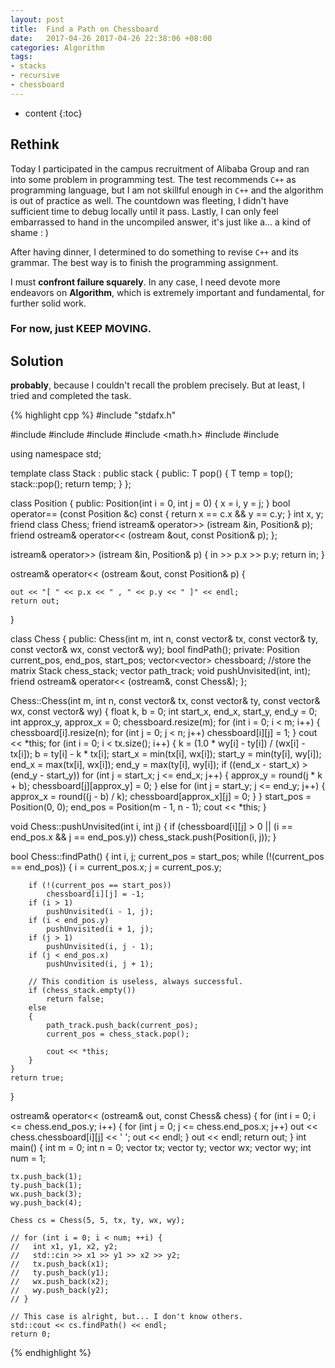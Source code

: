 ```yaml
---
layout: post
title:  Find a Path on Chessboard
date:   2017-04-26 2017-04-26 22:38:06 +08:00
categories: Algorithm
tags:
- stacks
- recursive
- chessboard
---
```


* content
{:toc}


## Rethink
Today I participated in the campus recruitment of Alibaba Group and ran into some problem in programming test.
The test recommends `C++` as programming language, but I am not skillful enough in `C++` and the algorithm is out of practice as well.
The countdown was fleeting, I didn't have sufficient time to debug locally until it pass. Lastly, I can only feel embarrassed to hand in the uncompiled answer, it's just like a... a kind of shame : )

After having dinner, I determined to do something to revise `C++` and its grammar. The best way is to finish the programming assignment.

I must **confront failure squarely**. In any case, I need devote more endeavors on **Algorithm**, which is extremely important and fundamental, for further solid work.


### For now, just KEEP MOVING.

## Solution
**probably**, because I couldn't recall the problem precisely. But at least, I tried and completed the task.

{% highlight cpp %}
#include "stdafx.h"

#include <iostream>
#include <sstream>
#include <vector>
#include <math.h>
#include <algorithm>
#include <stack>

using namespace std;

template<class T>
class Stack : public stack<T>
{
public:
	T pop()
	{
		T temp = top();
		stack<T>::pop();
		return temp;
	}
};

class Position
{
public:
	Position(int i = 0, int j = 0)
	{
		x = i, y = j;
	}
	bool operator== (const Position &c) const
	{
		return x == c.x && y == c.y;
	}
	int x, y;
	friend class Chess;
	friend istream& operator>> (istream &in, Position& p);
	friend ostream& operator<< (ostream &out, const Position& p);
};

istream& operator>> (istream &in, Position& p)
{
	in >> p.x >> p.y;
	return in;
}

ostream& operator<< (ostream &out, const Position& p)
{

	out << "[ " << p.x << " , " << p.y << " ]" << endl;
	return out;
}

class Chess
{
public:
	Chess(int m, int n, const vector<int>& tx, const vector<int>& ty, const vector<int>& wx, const vector<int>& wy);
	bool findPath();
private:
	Position current_pos, end_pos, start_pos;
	vector<vector<int>> chessboard;    //store the matrix
	Stack<Position> chess_stack;
	vector<Position> path_track;
	void pushUnvisited(int, int);
	friend ostream& operator<< (ostream&, const Chess&);
};

Chess::Chess(int m, int n, const vector<int>& tx, const vector<int>& ty, const vector<int>& wx, const vector<int>& wy)
{
	float k, b = 0;
	int start_x, end_x, start_y, end_y = 0;
	int approx_y, approx_x = 0;
	chessboard.resize(m);
	for (int i = 0; i < m; i++)
	{
		chessboard[i].resize(n);
		for (int j = 0; j < n; j++)
			chessboard[i][j] = 1;
	}
	cout << *this;
	for (int i = 0; i < tx.size(); i++)
	{
		k = (1.0 * wy[i] - ty[i]) / (wx[i] - tx[i]);
		b = ty[i] - k * tx[i];
		start_x = min(tx[i], wx[i]);
		start_y = min(ty[i], wy[i]);
		end_x = max(tx[i], wx[i]);
		end_y = max(ty[i], wy[i]);
		if ((end_x - start_x) > (end_y - start_y))
			for (int j = start_x; j <= end_x; j++)
			{
				approx_y = round(j * k + b);
				chessboard[j][approx_y] = 0;
			}
		else
			for (int j = start_y; j <= end_y; j++)
			{
				approx_x = round((j - b) / k);
				chessboard[approx_x][j] = 0;
			}
	}
	start_pos = Position(0, 0);
	end_pos = Position(m - 1, n - 1);
	cout << *this;
}

void Chess::pushUnvisited(int i, int j)
{
	if (chessboard[i][j] > 0 || (i == end_pos.x && j == end_pos.y))
		chess_stack.push(Position(i, j));
}

bool Chess::findPath()
{
	int i, j;
	current_pos = start_pos;
	while (!(current_pos == end_pos))
	{
		i = current_pos.x;
		j = current_pos.y;

		if (!(current_pos == start_pos))
			chessboard[i][j] = -1;
		if (i > 1)
			pushUnvisited(i - 1, j);
		if (i < end_pos.y)
			pushUnvisited(i + 1, j);
		if (j > 1)
			pushUnvisited(i, j - 1);
		if (j < end_pos.x)
			pushUnvisited(i, j + 1);

		// This condition is useless, always successful.
		if (chess_stack.empty())
			return false;
		else
		{
			path_track.push_back(current_pos);
			current_pos = chess_stack.pop();

			cout << *this;
		}
	}
	return true;
}

ostream& operator<< (ostream& out, const Chess& chess) {
	for (int i = 0; i <= chess.end_pos.y; i++)
	{
		for (int j = 0; j <= chess.end_pos.x; j++)
			out << chess.chessboard[i][j] << ' ';
		out << endl;
	}
	out << endl;
	return out;
}
int main()
{
	int m = 0;
	int n = 0;
	vector<int> tx;
	vector<int> ty;
	vector<int> wx;
	vector<int> wy;
	int num = 1;

	tx.push_back(1);
	ty.push_back(1);
	wx.push_back(3);
	wy.push_back(4);

	Chess cs = Chess(5, 5, tx, ty, wx, wy);

	// for (int i = 0; i < num; ++i) {
	//	 int x1, y1, x2, y2;
	//	 std::cin >> x1 >> y1 >> x2 >> y2;
	//	 tx.push_back(x1);
	//	 ty.push_back(y1);
	//	 wx.push_back(x2);
	//	 wy.push_back(y2);
	// }

	// This case is alright, but... I don't know others.
	std::cout << cs.findPath() << endl;
	return 0;

{% endhighlight %}
